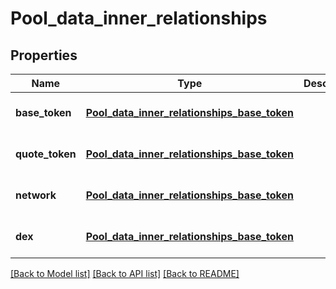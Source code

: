 # Pool_data_inner_relationships
## Properties

| Name | Type | Description | Notes |
|------------ | ------------- | ------------- | -------------|
| **base\_token** | [**Pool_data_inner_relationships_base_token**](Pool_data_inner_relationships_base_token.md) |  | [optional] [default to null] |
| **quote\_token** | [**Pool_data_inner_relationships_base_token**](Pool_data_inner_relationships_base_token.md) |  | [optional] [default to null] |
| **network** | [**Pool_data_inner_relationships_base_token**](Pool_data_inner_relationships_base_token.md) |  | [optional] [default to null] |
| **dex** | [**Pool_data_inner_relationships_base_token**](Pool_data_inner_relationships_base_token.md) |  | [optional] [default to null] |

[[Back to Model list]](../README.md#documentation-for-models) [[Back to API list]](../README.md#documentation-for-api-endpoints) [[Back to README]](../README.md)

